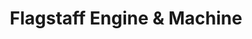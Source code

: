 ---
title: "Flagstaff Engine & Machine"
url: /flagstaff/flagstaff-engine-and-machine/
shop: car repair
---